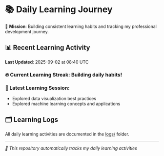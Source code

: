 # 📚 Daily Learning Journey

🎯 **Mission**: Building consistent learning habits and tracking my professional development journey.

## 📊 Recent Learning Activity

**Last Updated**: 2025-09-02 at 08:40 UTC

### 🔥 Current Learning Streak: Building daily habits!

### 📝 Latest Learning Session:
- Explored data visualization best practices
- Explored machine learning concepts and applications

## 🗂️ Learning Logs

All daily learning activities are documented in the [logs/](./logs/) folder.

---
*🤖 This repository automatically tracks my daily learning activities*
